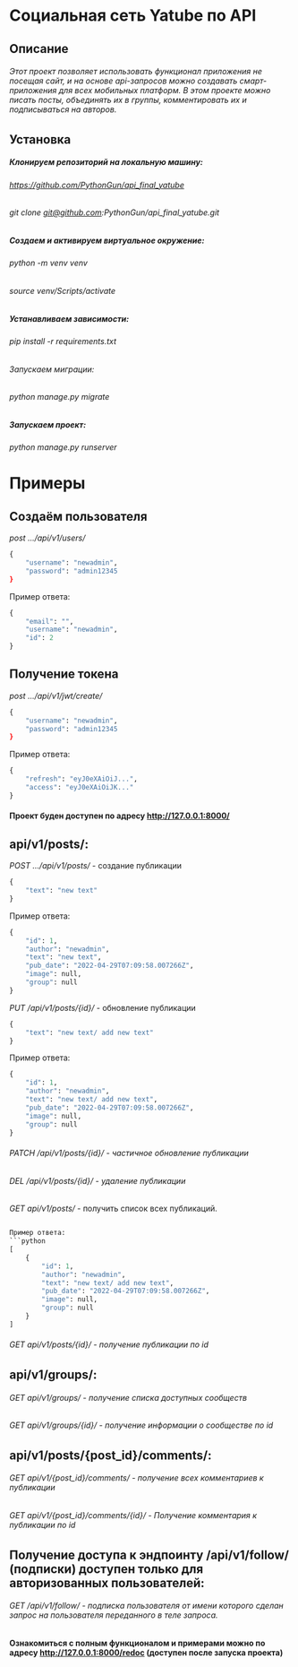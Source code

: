# Социальная сеть Yatube по API
## Описание
###### Этот проект позволяет использовать функционал приложения не посещая сайт, и на основе api-запросов можно создавать смарт-приложения для всех мобильных платформ. В этом проекте можно писать посты, объединять их в группы, комментировать их и подписываться на авторов.
## Установка
##### Клонируем репозиторий на локальную машину:
###### https://github.com/PythonGun/api_final_yatube
###### git clone git@github.com:PythonGun/api_final_yatube.git
##### Создаем и активируем виртуальное окружение:
###### python -m venv venv
###### source venv/Scripts/activate
##### Устанавливаем зависимости:
###### pip install -r requirements.txt
###### Запускаем миграции:
###### python manage.py migrate
##### Запускаем проект:
###### python manage.py runserver

# Примеры
## Cоздаём пользователя
_post .../api/v1/users/_
```python
{
    "username": "newadmin",
    "password": "admin12345
}
```

Пример ответа:
```python
{
    "email": "",
    "username": "newadmin",
    "id": 2
}
```

## Получение токена
_post .../api/v1/jwt/create/_
```python
{
    "username": "newadmin",
    "password": "admin12345
}
```

Пример ответа:
```python
{
    "refresh": "eyJ0eXAiOiJ...",
    "access": "eyJ0eXAiOiJK..."
}
```

#### Проект буден доступен по адресу http://127.0.0.1:8000/
## api/v1/posts/:
_POST .../api/v1/posts/_ - создание публикации

```python
{
    "text": "new text"
}

```

Пример ответа:
```python
{
    "id": 1,
    "author": "newadmin",
    "text": "new text",
    "pub_date": "2022-04-29T07:09:58.007266Z",
    "image": null,
    "group": null
}
```

_PUT /api/v1/posts/{id}/_ - обновление публикации

```python
{
    "text": "new text/ add new text"
}
```

Пример ответа:
```python
{
    "id": 1,
    "author": "newadmin",
    "text": "new text/ add new text",
    "pub_date": "2022-04-29T07:09:58.007266Z",
    "image": null,
    "group": null
}
```

###### PATCH /api/v1/posts/{id}/ - частичное обновление публикации
###### DEL /api/v1/posts/{id}/ - удаление публикации
######

_GET api/v1/posts/_ - получить список всех публикаций.
```python

Пример ответа:
```python
[
    {
        "id": 1,
        "author": "newadmin",
        "text": "new text/ add new text",
        "pub_date": "2022-04-29T07:09:58.007266Z",
        "image": null,
        "group": null
    }
]
```

###### GET api/v1/posts/{id}/ - получение публикации по id

## api/v1/groups/:
###### GET api/v1/groups/ - получение списка доступных сообществ
###### GET api/v1/groups/{id}/ - получение информации о сообществе по id


## api/v1/posts/{post_id}/comments/:
###### GET api/v1/{post_id}/comments/ - получение всех комментариев к публикации
###### GET api/v1/{post_id}/comments/{id}/ - Получение комментария к публикации по id

##  Получение доступа к эндпоинту /api/v1/follow/ (подписки) доступен только для авторизованных пользователей:
###### GET /api/v1/follow/ - подписка пользователя от имени которого сделан запрос на пользователя переданного в теле запроса.

#### Ознакомиться с полным функционалом и примерами можно по адресу http://127.0.0.1:8000/redoc (доступен после запуска проекта)

